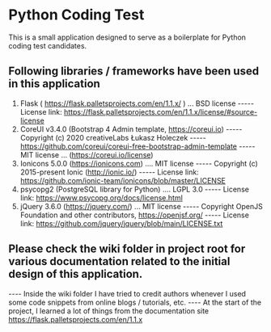 # Python Coding Test
This is a small application designed to serve as a boilerplate for Python coding test candidates.

## Following libraries / frameworks have been used in this application
1. Flask ( https://flask.palletsprojects.com/en/1.1.x/ ) ... BSD license
----- License link: https://flask.palletsprojects.com/en/1.1.x/license/#source-license
2. CoreUI v3.4.0 (Bootstrap 4 Admin template, https://coreui.io)
----- Copyright (c) 2020 creativeLabs Łukasz Holeczek
----- https://github.com/coreui/coreui-free-bootstrap-admin-template
----- MIT license ... (https://coreui.io/license)
3. Ionicons 5.0.0 (https://ionicons.com) .... MIT license
----- Copyright (c) 2015-present Ionic (http://ionic.io/)
----- License link: https://github.com/ionic-team/ionicons/blob/master/LICENSE
4. psycopg2 (PostgreSQL library for Python) .... LGPL 3.0
----- License link: https://www.psycopg.org/docs/license.html
5. jQuery 3.6.0 (https://jquery.com/) ... MIT license
----- Copyright OpenJS Foundation and other contributors, https://openjsf.org/
----- License link: https://github.com/jquery/jquery/blob/main/LICENSE.txt



## Please check the wiki folder in project root for various documentation related to the initial design of this application.
---- Inside the wiki folder I have tried to credit authors whenever I used some code snippets from online blogs / tutorials, etc.
---- At the start of the project, I learned a lot of things from the documentation site https://flask.palletsprojects.com/en/1.1.x
